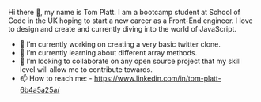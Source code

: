Hi there 👋, my name is Tom Platt. I am a bootcamp student at School of Code in the UK hoping to start a new career as a Front-End engineer. I love to design and create and currently diving into the world of JavaScript. 

- 🔭 I’m currently working on creating a very basic twitter clone. 
- 🌱 I’m currently learning about different array methods. 
- 👯 I’m looking to collaborate on any open source project that my skill level will allow me to contribute towards. 
- 📫 How to reach me: - https://www.linkedin.com/in/tom-platt-6b4a5a25a/


